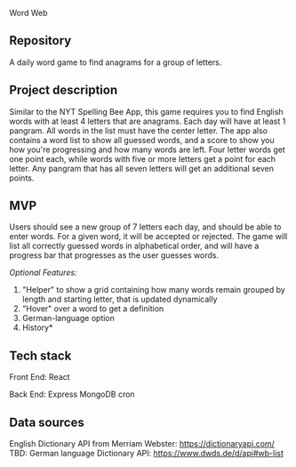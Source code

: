 Word Web

## Repository

A daily word game to find anagrams for a group of letters.

## Project description


Similar to the NYT Spelling Bee App, this game requires you to find English words with at least 4 letters that are anagrams. Each day will have at least 1 pangram. All words in the list must have the center letter. The app also contains a word list to show all guessed words, and a score to show you how you're progressing and how many words are left. Four letter words get one point each, while words with five or more letters get a point for each letter. Any pangram that has all seven letters will get an additional seven points.

## MVP

Users should see a new group of 7 letters each day, and should be able to enter words. For a given word, it will be accepted or rejected. The game will list all correctly guessed words in alphabetical order, and will have a progress bar that progresses as the user guesses words.

*Optional Features:*
1. "Helper" to show a grid containing how many words remain grouped by length and starting letter, that is updated dynamically
2.  "Hover" over a word to get a definition
3.  German-language option
4.  History*

## Tech stack

Front End: React

Back End:
Express
MongoDB
cron


## Data sources



English Dictionary API from Merriam Webster: https://dictionaryapi.com/
TBD: German language Dictionary API: https://www.dwds.de/d/api#wb-list
